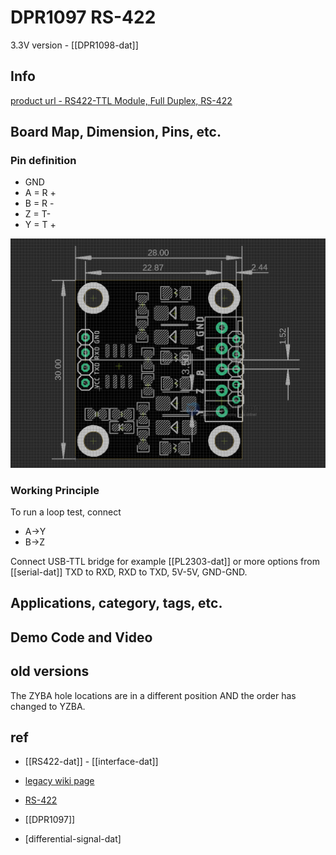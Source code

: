 
# DPR1097 RS-422

3.3V version - [[DPR1098-dat]]

## Info

[product url - RS422-TTL Module, Full Duplex, RS-422](https://www.electrodragon.com/product/rs422-ttl-module-full-duplex-rs-422/)

## Board Map, Dimension, Pins, etc.

### Pin definition

- GND 
- A = R +
- B = R -
- Z = T-
- Y = T +


![](2023-10-10-15-49-47.png)


### Working Principle 

To run a loop test, connect 

  - A->Y
  - B->Z
 
Connect USB-TTL bridge for example [[PL2303-dat]] or more options from [[serial-dat]] TXD to RXD, RXD to TXD, 5V-5V, GND-GND.


## Applications, category, tags, etc. 

## Demo Code and Video



## old versions 

The ZYBA hole locations are in a different position AND the order has changed to YZBA.



## ref 


- [[RS422-dat]] - [[interface-dat]]

- [legacy wiki page ](https://www.electrodragon.com/w/Category:Interface)
- [RS-422](https://w.electrodragon.com/w/RS-422)

- [[DPR1097]]


- [differential-signal-dat]